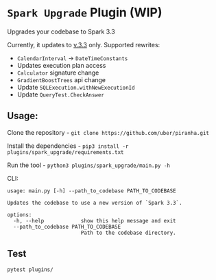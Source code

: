 # `Spark Upgrade` Plugin (WIP)

Upgrades your codebase to Spark 3.3


Currently, it updates to [v.3.3](https://spark.apache.org/releases/spark-release-3-3-0.html) only.
Supported rewrites: 
* `CalendarInterval` -> `DateTimeConstants`
* Updates execution plan access
* `Calculator` signature change
* `GradientBoostTrees` api change
* Update `SQLExecution.withNewExecutionId`
* Update `QueryTest.CheckAnswer`



## Usage: 

Clone the repository - `git clone https://github.com/uber/piranha.git`

Install the dependencies - `pip3 install -r plugins/spark_upgrade/requirements.txt`

Run the tool - `python3 plugins/spark_upgrade/main.py -h`

CLI: 
```
usage: main.py [-h] --path_to_codebase PATH_TO_CODEBASE

Updates the codebase to use a new version of `Spark 3.3`.

options:
  -h, --help            show this help message and exit
  --path_to_codebase PATH_TO_CODEBASE
                        Path to the codebase directory.
```

## Test
```
pytest plugins/
```

